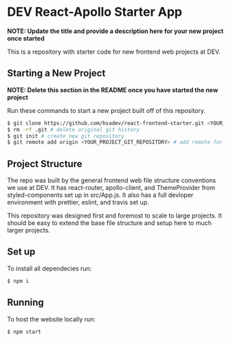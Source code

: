 # DEV React-Apollo Starter App

**NOTE: Update the title and provide a description here for your new project once started**

This is a repository with starter code for new frontend web projects at DEV.

## Starting a New Project

**NOTE: Delete this section in the README once you have started the new project**

Run these commands to start a new project built off of this repository.

```bash
$ git clone https://github.com/hsadev/react-frontend-starter.git <YOUR_PROJECT_NAME> && cd <YOUR_PROJECT_NAME> # clone repo 
$ rm -rf .git # delete original git history
$ git init # create new git repository
$ git remote add origin <YOUR_PROJECT_GIT_REPOSITORY> # add remote for github repo
```

## Project Structure
The repo was built by the general frontend web file structure conventions we use at DEV. It has react-router, apollo-client, and ThemeProvider from styled-components set up in src/App.js. It also has a full devloper environment with prettier, eslint, and travis set up.

This repository was designed first and foremost to scale to large projects. It should be easy to extend the base file structure and setup here to much larger projects.

## Set up
To install all dependecies run:
```bash
$ npm i
```
## Running
To host the website locally run:
```bash
$ npm start
```
